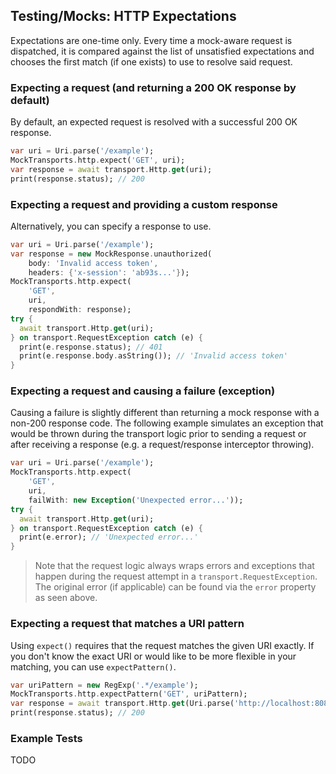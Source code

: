 ## Testing/Mocks: HTTP Expectations

Expectations are one-time only. Every time a mock-aware request is dispatched,
it is compared against the list of unsatisfied expectations and chooses the
first match (if one exists) to use to resolve said request.

### Expecting a request (and returning a 200 OK response by default)

By default, an expected request is resolved with a successful 200 OK response.

```dart
var uri = Uri.parse('/example');
MockTransports.http.expect('GET', uri);
var response = await transport.Http.get(uri);
print(response.status); // 200
```

### Expecting a request and providing a custom response

Alternatively, you can specify a response to use.

```dart
var uri = Uri.parse('/example');
var response = new MockResponse.unauthorized(
    body: 'Invalid access token',
    headers: {'x-session': 'ab93s...'});
MockTransports.http.expect(
    'GET',
    uri,
    respondWith: response);
try {
  await transport.Http.get(uri);
} on transport.RequestException catch (e) {
  print(e.response.status); // 401
  print(e.response.body.asString()); // 'Invalid access token'
}
```

### Expecting a request and causing a failure (exception)

Causing a failure is slightly different than returning a mock response with a
non-200 response code. The following example simulates an exception that would
be thrown during the transport logic prior to sending a request or after
receiving a response (e.g. a request/response interceptor throwing).

```dart
var uri = Uri.parse('/example');
MockTransports.http.expect(
    'GET',
    uri,
    failWith: new Exception('Unexpected error...'));
try {
  await transport.Http.get(uri);
} on transport.RequestException catch (e) {
  print(e.error); // 'Unexpected error...'
}
```

> Note that the request logic always wraps errors and exceptions that happen
> during the request attempt in a `transport.RequestException`. The original
> error (if applicable) can be found via the `error` property as seen above.

### Expecting a request that matches a URI pattern

Using `expect()` requires that the request matches the given URI exactly.
If you don't know the exact URI or would like to be more flexible in your
matching, you can use `expectPattern()`.

```dart
var uriPattern = new RegExp('.*/example');
MockTransports.http.expectPattern('GET', uriPattern);
var response = await transport.Http.get(Uri.parse('http://localhost:8080/example'));
print(response.status); // 200
```

### Example Tests

TODO
